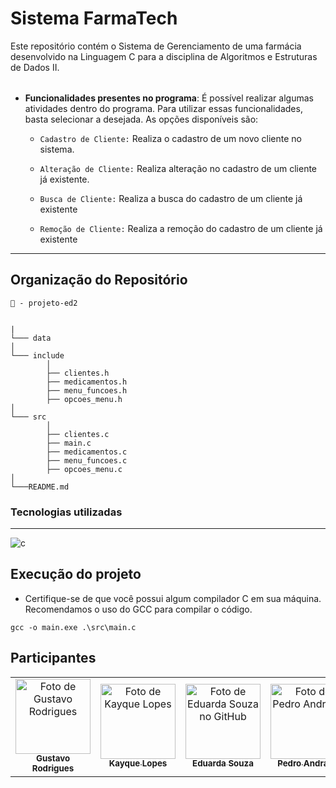 # Sistema FarmaTech

<table>
<tr> 
Este repositório contém o Sistema de Gerenciamento de uma farmácia desenvolvido na Linguagem C para a disciplina de Algoritmos e Estruturas de Dados II.

</tr>
</table>


- **Funcionalidades presentes no programa**:
É possível realizar algumas atividades dentro do programa. Para utilizar essas funcionalidades, basta selecionar a desejada. As opções disponíveis são:

    - `Cadastro de Cliente:` Realiza o cadastro de um novo cliente no sistema.

    - `Alteração de Cliente:` Realiza alteração no cadastro de um cliente já existente.

    - `Busca de Cliente:` Realiza a busca do cadastro de um cliente já existente

    - `Remoção de Cliente:` Realiza a remoção do cadastro de um cliente já existente
<!--
    - `Aumentar/diminuir o estoque de um brinquedo:` De acordo com o brinquedo desejado, será possível realizar alterações em seu estoque conforme for necessário;

    - `Buscar brinquedo por nome:` Busca o brinquedo pelo o seu nome de cadastro;

    - `Listar Sessoes/Brinquedos disponíveis:` Lista todas as sessões e brinquedos que estão disponíveis; 

    - `Sair do programa:` Finaliza a execução do sistema; 
-->
___

## **Organização do Repositório**
```
📁 - projeto-ed2


|
└─── data
│
└─── include
        │
        ├── clientes.h
        ├── medicamentos.h
        ├── menu_funcoes.h
        ├── opcoes_menu.h
│
└─── src
        │
        ├── clientes.c
        ├── main.c
        ├── medicamentos.c
        ├── menu_funcoes.c
        ├── opcoes_menu.c
│
└───README.md
```

### **Tecnologias utilizadas**
___

![c](https://img.shields.io/badge/C-00599C?style=for-the-badge&logo=c&logoColor=white)


## **Execução do projeto**
- Certifique-se de que você possui algum compilador C em sua máquina. Recomendamos o uso do GCC para compilar o código.
```
gcc -o main.exe .\src\main.c 
```
## **Participantes** 


<table align="center">
  <tr>    
  <!-- GUSTAVO
    -->
    <td align="center">
      <a href="https://github.com/Difierro">
        <img src="https://github.com/classroom-ufersa/GerenciamentoLojaBrinquedos/assets/114101163/e9b27183-9c24-4a17-a2e1-5acdcc39c8d4" 
        width="120px;" alt="Foto de Gustavo Rodrigues"/><br>
        <sub>
          <b>Gustavo Rodrigues</b>
         </sub>
      </a>
    </td>
     <!-- KAYQUE
    -->
    <td align="center">
      <a href="https://github.com/KayqueLopes99">
        <img src="https://github.com/user-attachments/assets/34bf131d-f8df-4604-8268-95c601daed47"
        width="120px;" alt="Foto de Kayque Lopes"/><br>
        <sub>
          <b>Kayque Lopes</b>
         </sub>
      </a>
    </td>
    <!-- EDUARDA
    -->
    <td align="center">
      <a href="https://github.com/euduar-da">
        <img src="https://github.com/classroom-ufersa/GerenciamentoLojaBrinquedos/assets/114101163/8faa38fe-6027-4aa7-939b-bf10de1534cd" 
        width="120px;" alt="Foto de Eduarda Souza no GitHub"/><br>
        <sub>
          <b>Eduarda Souza</b>
         </sub>
      </a>
    </td>
    <td align="center">
      <a href="https://github.com/pehandrade">
        <img src="https://github.com/user-attachments/assets/fe6e8d12-bb15-4fe3-8377-47a2ca9ae925"
        width="120px;" alt="Foto de Pedro Andrade"/><br>
        <sub>
          <b>Pedro Andrade</b>
         </sub>
      </a>
    </td>
  </tr>
</table>